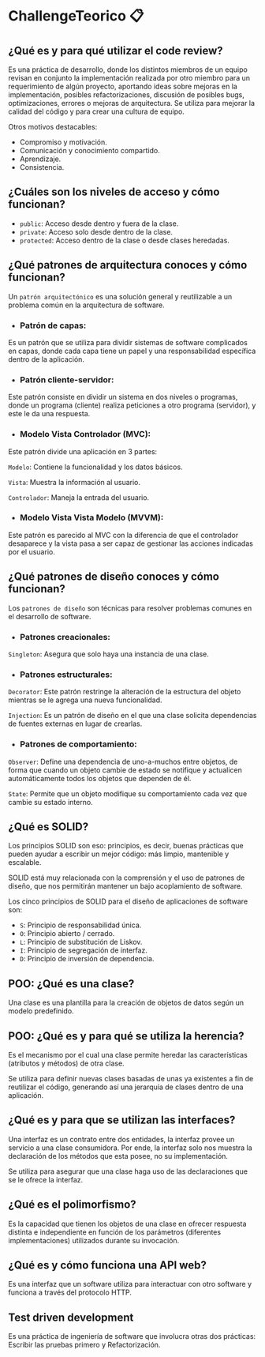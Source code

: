 # ChallengeTeorico 📋

## ¿Qué es y para qué utilizar el code review?

Es una práctica de desarrollo, donde los distintos miembros de un equipo revisan en conjunto la implementación realizada por otro miembro para un requerimiento de algún proyecto, aportando ideas sobre mejoras en la implementación, posibles refactorizaciones, discusión de posibles bugs, optimizaciones, errores o mejoras de arquitectura. Se utiliza para mejorar la calidad del código y para crear una cultura de equipo.

Otros motivos destacables:
- Compromiso y motivación.
- Comunicación y conocimiento compartido.
- Aprendizaje.
- Consistencia.

## ¿Cuáles son los niveles de acceso y cómo funcionan?

- `public`: Acceso desde dentro y fuera de la clase.
- `private`: Acceso solo desde dentro de la clase.
- `protected`: Acceso dentro de la clase o desde clases heredadas.

## ¿Qué patrones de arquitectura conoces y cómo funcionan?

Un `patrón arquitectónico` es una solución general y reutilizable a un problema común en la arquitectura de software.

- ### Patrón de capas:
Es un patrón que se utiliza para dividir sistemas de software complicados en capas, donde cada capa tiene un papel y una responsabilidad específica dentro de la aplicación.
- ### Patrón cliente-servidor:
Este patrón consiste en dividir un sistema en dos niveles o programas, donde un programa (cliente) realiza peticiones a otro programa (servidor), y este le da una respuesta.
- ### Modelo Vista Controlador (MVC):
Este patrón divide una aplicación en 3 partes:

 `Modelo`: Contiene la funcionalidad y los datos básicos.
 
 `Vista`: Muestra la información al usuario.
 
 `Controlador`: Maneja la entrada del usuario.
 
- ### Modelo Vista Vista Modelo (MVVM):
Este patrón es parecido al MVC con la diferencia de que el controlador desaparece y la vista pasa a ser capaz de gestionar las acciones indicadas por el usuario.

## ¿Qué patrones de diseño conoces y cómo funcionan?
Los `patrones de diseño` son técnicas para resolver problemas comunes en el desarrollo de software.

- ### Patrones creacionales:

 `Singleton`: Asegura que solo haya una instancia de una clase.
 
 - ### Patrones estructurales:

 `Decorator`: Este patrón restringe la alteración de la estructura del objeto mientras se le agrega una nueva funcionalidad.
 
 `Injection`: Es un patrón de diseño en el que una clase solicita dependencias de fuentes externas en lugar de crearlas.
 
 - ### Patrones de comportamiento:

 `Observer`: Define una dependencia de uno-a-muchos entre objetos, de forma que cuando un objeto cambie de estado se notifique y actualicen automáticamente todos los objetos que dependen de él.
 
 `State`: Permite que un objeto modifique su comportamiento cada vez que cambie su estado interno.
 
 ## ¿Qué es SOLID?
 
 Los principios SOLID son eso: principios, es decir, buenas prácticas que pueden ayudar a escribir un mejor código: más limpio, mantenible y escalable.
 
 SOLID está muy relacionada con la comprensión y el uso de patrones de diseño, que nos permitirán mantener un bajo acoplamiento de software.
 
 Los cinco principios de SOLID para el diseño de aplicaciones de software son:
 
 - `S`: Principio de responsabilidad única.
 - `O`: Principio abierto / cerrado.
 - `L`: Principio de substitución de Liskov.
 - `I`: Principio de segregación de interfaz.
 - `D`: Principio de inversión de dependencia.

## POO: ¿Qué es una clase?

Una clase es una plantilla para la creación de objetos de datos según un modelo predefinido.

## POO: ¿Qué es y para qué se utiliza la herencia?

Es el mecanismo por el cual una clase permite heredar las características (atributos y métodos) de otra clase.

Se utiliza para definir nuevas clases basadas de unas ya existentes a fin de reutilizar el código, generando así una jerarquía de clases dentro de una aplicación.

## ¿Qué es y para que se utilizan las interfaces?

Una interfaz es un contrato entre dos entidades, la interfaz provee un servicio a una clase consumidora. Por ende, la interfaz solo nos muestra la declaración de los métodos que esta posee, no su implementación.

Se utiliza para asegurar que una clase haga uso de las declaraciones que se le ofrece la interfaz.

## ¿Qué es el polimorfismo?

Es la capacidad que tienen los objetos de una clase en ofrecer respuesta distinta e independiente en función de los parámetros (diferentes implementaciones) utilizados durante su invocación.

## ¿Qué es y cómo funciona una API web?

Es una interfaz que un software utiliza para interactuar con otro software y funciona a través del protocolo HTTP.

## Test driven development

Es una práctica de ingeniería de software que involucra otras dos prácticas: Escribir las pruebas primero y Refactorización.
